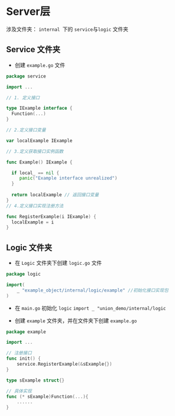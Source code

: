 # Server层

涉及文件夹： `internal `下的 `service`与`logic` 文件夹

## Service 文件夹

- 创建 `example.go` 文件

```go
package service

import ...

// 1. 定义接口

type IExample interface {
  Function(...) 
}

// 2.定义接口变量

var localExample IExample

// 3.定义获取接口实例函数

func Example() IExample {

  if local_ == nil {
     panic("Example interface unrealized")
  }
    
  return localExample // 返回接口变量
}
// 4.定义接口实现注册方法

func RegisterExample(i IExample) {
  localExample = i
}
```



## Logic 文件夹

- 在 `Logic` 文件夹下创建 `logic.go`  文件

```go
package logic

import(
	_ "example_object/internal/logic/example" //初始化接口实现包
)
```

- 在 `main.go` 初始化 `logic`
`import _ "union_demo/internal/logic`

- 创建 `example` 文件夹，并在文件夹下创建 `example.go`
```go
package example

import ...

// 注册接口
func init() {
	service.RegisterExample(&sExample{})
}

type sExample struct{}

// 具体实现
func (* sExample)Function(...){
	......
}

```